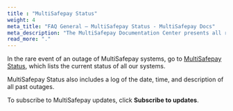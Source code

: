 ```yaml
---
title : "MultiSafepay Status"
weight: 4
meta_title: "FAQ General – MultiSafepay Status - MultiSafepay Docs"
meta_description: "The MultiSafepay Documentation Center presents all relevant information about our Plugins and API. You can also find support pages for payment methods, tools and general questions as well as the contact details of our Support and Integration Teams."
read_more: "."
---
```


In the rare event of an outage of MultiSafepay systems, go to [MultiSafepay Status](https://status.multisafepay.com), which lists the current status of all our systems.

MultiSafepay Status also includes a log of the date, time, and description of all past outages.

To subscribe to MultiSafepay updates, click **Subscribe to updates**.
